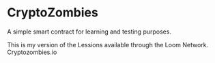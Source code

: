 # CryptoZombies
A simple smart contract for learning and testing purposes.

This is my version of the Lessions available through the Loom Network.  Cryptozombies.io


